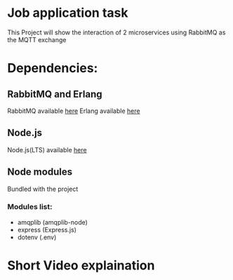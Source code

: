 # Job application task
 
This Project will show the interaction of 2 microservices using RabbitMQ as the MQTT exchange

# Dependencies:
## RabbitMQ and Erlang
RabbitMQ available [here](https://www.rabbitmq.com/download.html)
Erlang available [here](https://www.erlang.org/downloads)
## Node.js
Node.js(LTS) available [here](https://nodejs.org/en/download)
## Node modules
Bundled with the project
### Modules list:
- amqplib (amqplib-node)
- express (Express.js)
- dotenv (.env)

# Short Video explaination
